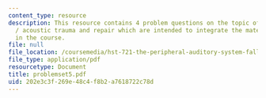 ```yaml
---
content_type: resource
description: This resource contains 4 problem questions on the topic of development
  / acoustic trauma and repair which are intended to integrate the material learned
  in the course.
file: null
file_location: /coursemedia/hst-721-the-peripheral-auditory-system-fall-2005/202e3c3f269e48c4f8b2a7618722c78d_problemset5.pdf
file_type: application/pdf
resourcetype: Document
title: problemset5.pdf
uid: 202e3c3f-269e-48c4-f8b2-a7618722c78d
---
```

